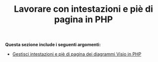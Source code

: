 ﻿---
title: Lavorare con intestazioni e piè di pagina in PHP
type: docs
weight: 50
url: /it/java/working-with-headers-and-footers-in-php/
---
**Questa sezione include i seguenti argomenti:**

- [Gestisci intestazioni e piè di pagina dei diagrammi Visio in PHP](/diagram/it/java/manage-headers-and-footers-of-the-visio-diagrams-in-php/)
